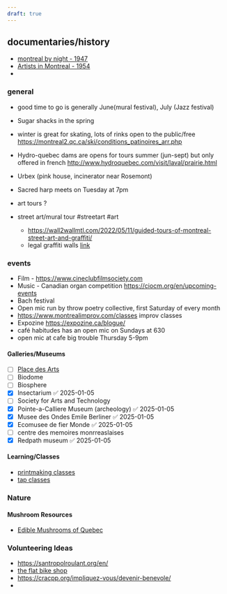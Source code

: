 ```yaml
---
draft: true
---
```


## documentaries/history

* [montreal by night  - 1947](https://www.nfb.ca/film/montreal_by_night/)
* [Artists in Montreal - 1954](https://www.nfb.ca/film/artist_in_montreal/)
* 

### general
* good time to go is generally June(mural festival), July (Jazz festival)
* Sugar shacks in the spring 
* winter is great for skating, lots of rinks open to the public/free https://montreal2.qc.ca/ski/conditions_patinoires_arr.php
* Hydro-quebec dams are opens for tours summer (jun-sept) but only offered in french http://www.hydroquebec.com/visit/laval/prairie.html
* Urbex (pink house, incinerator near Rosemont)
* Sacred harp meets on Tuesday at 7pm

* art tours ?
* street art/mural tour #streetart #art 
	* https://wall2wallmtl.com/2022/05/11/guided-tours-of-montreal-street-art-and-graffiti/ 
	* legal graffiti walls [link](https://www.legal-walls.net/country/canada)

### events 
* Film - https://www.cineclubfilmsociety.com
* Music - Canadian organ competition https://ciocm.org/en/upcoming-events
* Bach festival
* Open mic run by throw poetry collective, first Saturday of every month 
* https://www.montrealimprov.com/classes improv classes 
* Expozine https://expozine.ca/blogue/
* café habitudes has an open mic on Sundays at 630
* open mic at cafe big trouble Thursday 5-9pm

#### Galleries/Museums

- [ ] [Place des Arts](https://placedesarts.com/en/events)
- [ ] Biodome
- [ ] Biosphere
- [x] Insectarium ✅ 2025-01-05
- [ ] Society for Arts and Technology
- [x] Pointe-a-Calliere Museum (archeology) ✅ 2025-01-05
- [x] Musee des Ondes Emile Berliner ✅ 2025-01-05
- [x] Ecomusee de fier Monde ✅ 2025-01-05
- [ ] centre des memoires monrreaslaises
- [x] Redpath museum ✅ 2025-01-05

#### Learning/Classes
* [printmaking classes](https://ateliercirculaire.org/en/the-portfolios/)
* [tap classes](https://www.catscorner.ca/en/?s=english)

### Nature

#### Mushroom Resources
* [Edible Mushrooms of Quebec](https://northernbushcraft.com/guide.php?ctgy=edible_mushrooms&region=quebec)


### Volunteering Ideas

* https://santropolroulant.org/en/
* [the flat bike shop](https://theflat.wordpress.com/)
* https://cracpp.org/impliquez-vous/devenir-benevole/
* 

